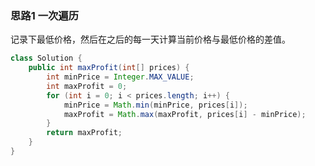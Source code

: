 ### 思路1 一次遍历

记录下最低价格，然后在之后的每一天计算当前价格与最低价格的差值。

```java
class Solution {
    public int maxProfit(int[] prices) {
        int minPrice = Integer.MAX_VALUE;
        int maxProfit = 0;
        for (int i = 0; i < prices.length; i++) {
            minPrice = Math.min(minPrice, prices[i]);
            maxProfit = Math.max(maxProfit, prices[i] - minPrice);
        }
        return maxProfit;
    }
}
```



